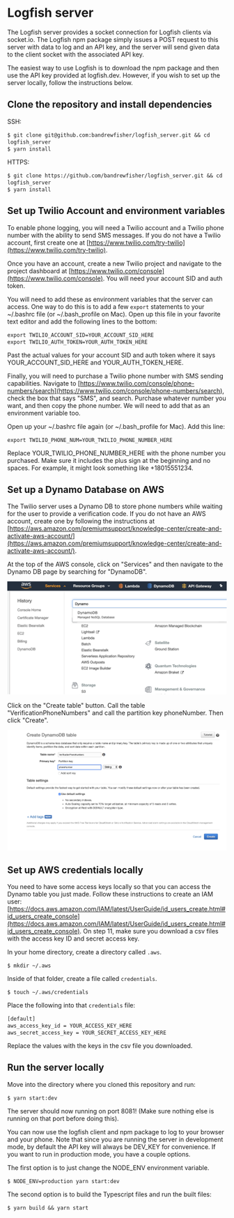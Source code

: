 # Logfish server

The Logfish server provides a socket connection for Logfish clients via socket.io. The Logfish npm package simply issues a POST request to this server with data to log and an API key, and the server will send given data to the client socket with the associated API key.

The easiest way to use Logfish is to download the npm package and then use the API key provided at logfish.dev. However, if you wish to set up the server locally, follow the instructions below.

## Clone the repository and install dependencies

SSH:

```
$ git clone git@github.com:bandrewfisher/logfish_server.git && cd logfish_server
$ yarn install
```

HTTPS:

```
$ git clone https://github.com/bandrewfisher/logfish_server.git && cd logfish_server
$ yarn install
```

## Set up Twilio Account and environment variables

To enable phone logging, you will need a Twilio account and a Twilio phone number with the ability to send SMS messages. If you do not have a Twilio account, first create one at [https://www.twilio.com/try-twilio](https://www.twilio.com/try-twilio).

Once you have an account, create a new Twilio project and navigate to the project dashboard at [https://www.twilio.com/console](https://www.twilio.com/console). You will need your account SID and auth token.

You will need to add these as environment variables that the server can access. One way to do this is to add a few `export` statements to your ~/.bashrc file (or ~/.bash_profile on Mac). Open up this file in your favorite text editor and add the following lines to the bottom:

```
export TWILIO_ACCOUNT_SID=YOUR_ACCOUNT_SID_HERE
export TWILIO_AUTH_TOKEN=YOUR_AUTH_TOKEN_HERE
```

Past the actual values for your account SID and auth token where it says YOUR_ACCOUNT_SID_HERE and YOUR_AUTH_TOKEN_HERE.

Finally, you will need to purchase a Twilio phone number with SMS sending capabilities. Navigate to [https://www.twilio.com/console/phone-numbers/search](https://www.twilio.com/console/phone-numbers/search), check the box that says "SMS", and search. Purchase whatever number you want, and then copy the phone number. We will need to add that as an environment variable too.

Open up your ~/.bashrc file again (or ~/.bash_profile for Mac). Add this line:

```
export TWILIO_PHONE_NUM=YOUR_TWILIO_PHONE_NUMBER_HERE
```

Replace YOUR_TWILIO_PHONE_NUMBER_HERE with the phone number you purchased. Make sure it includes the plus sign at the beginning and no spaces. For example, it might look something like +18015551234.

## Set up a Dynamo Database on AWS

The Twilio server uses a Dynamo DB to store phone numbers while waiting for the user to provide a verification code. If you do not have an AWS account, create one by following the instructions at [https://aws.amazon.com/premiumsupport/knowledge-center/create-and-activate-aws-account/](https://aws.amazon.com/premiumsupport/knowledge-center/create-and-activate-aws-account/).

At the top of the AWS console, click on "Services" and then navigate to the Dynamo DB page by searching for "DynamoDB".

![Dynamo page](images/dynamonav.png)

Click on the "Create table" button. Call the table "VerificationPhoneNumbers" and call the partition key phoneNumber. Then click "Create".

![Dynamo create table](images/create_table.png)

## Set up AWS credentials locally

You need to have some access keys locally so that you can access the Dynamo table you just made. Follow these instructions to create an IAM user: [https://docs.aws.amazon.com/IAM/latest/UserGuide/id_users_create.html#id_users_create_console](https://docs.aws.amazon.com/IAM/latest/UserGuide/id_users_create.html#id_users_create_console). On step 11, make sure you download a csv files with the access key ID and secret access key.

In your home directory, create a directory called `.aws`.

```
$ mkdir ~/.aws
```

Inside of that folder, create a file called `credentials`.

```
$ touch ~/.aws/credentials
```

Place the following into that `credentials` file:

```
[default]
aws_access_key_id = YOUR_ACCESS_KEY_HERE
aws_secret_access_key = YOUR_SECRET_ACCESS_KEY_HERE
```

Replace the values with the keys in the csv file you downloaded.

## Run the server locally

Move into the directory where you cloned this repository and run:

```
$ yarn start:dev
```

The server should now running on port 8081! (Make sure nothing else is running on that port before doing this).

You can now use the logfish client and npm package to log to your browser and your phone. Note that since you are running the server in development mode, by default the API key will always be DEV_KEY for convenience. If you want to run in production mode, you have a couple options.

The first option is to just change the NODE_ENV environment variable.

```
$ NODE_ENV=production yarn start:dev
```

The second option is to build the Typescript files and run the built files:

```
$ yarn build && yarn start
```
